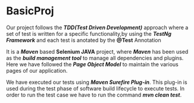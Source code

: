 # BasicProj

Our project follows the ***TDD(Test Driven Development)*** approach where a set of test is written for a specific functionality,by using the ***TestNg Framework*** and each test is anotated by the **@Test** Annotation

It is a ***Maven*** based **Selenium JAVA** project, where ***Maven*** has been used as the ***build management tool*** to manage all dependencies and plugins.
Here we have followed the ***Page Object Model*** to maintain the various pages of our application.

We have executed our tests using ***Maven Surefire Plug-in***. This plug-in is used during the test phase of software build lifecycle to execute tests. In order to run the test case we have to run the command ***mvn clean test***.
